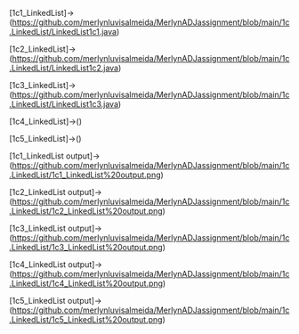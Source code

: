 [1c1_LinkedList]->(https://github.com/merlynluvisalmeida/MerlynADJassignment/blob/main/1c.LinkedList/LinkedList1c1.java)

[1c2_LinkedList]->(https://github.com/merlynluvisalmeida/MerlynADJassignment/blob/main/1c.LinkedList/LinkedList1c2.java)

[1c3_LinkedList]->(https://github.com/merlynluvisalmeida/MerlynADJassignment/blob/main/1c.LinkedList/LinkedList1c3.java)

[1c4_LinkedList]->()

[1c5_LinkedList]->()

[1c1_LinkedList output]->(https://github.com/merlynluvisalmeida/MerlynADJassignment/blob/main/1c.LinkedList/1c1_LinkedList%20output.png)

[1c2_LinkedList output]->(https://github.com/merlynluvisalmeida/MerlynADJassignment/blob/main/1c.LinkedList/1c2_LinkedList%20output.png)

[1c3_LinkedList output]->(https://github.com/merlynluvisalmeida/MerlynADJassignment/blob/main/1c.LinkedList/1c3_LinkedList%20output.png)

[1c4_LinkedList output]->(https://github.com/merlynluvisalmeida/MerlynADJassignment/blob/main/1c.LinkedList/1c4_LinkedList%20output.png)

[1c5_LinkedList output]->(https://github.com/merlynluvisalmeida/MerlynADJassignment/blob/main/1c.LinkedList/1c5_LinkedList%20output.png)

